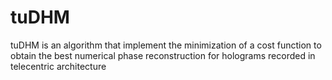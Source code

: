 # tuDHM
tuDHM is an algorithm that implement the minimization of a cost function to obtain the best numerical phase reconstruction for holograms recorded in telecentric architecture
